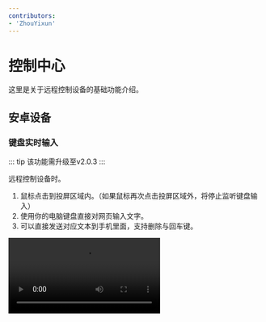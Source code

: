 ```yaml
---
contributors:
- 'ZhouYixun'
---
```


# 控制中心

这里是关于远程控制设备的基础功能介绍。

## 安卓设备

### 键盘实时输入
::: tip
该功能需升级至v2.0.3
:::

远程控制设备时。
1. 鼠标点击到投屏区域内。（如果鼠标再次点击投屏区域外，将停止监听键盘输入）
2. 使用你的电脑键盘直接对网页输入文字。
3. 可以直接发送对应文本到手机里面，支持删除与回车键。

<video class="capacity-video" controls src="./video/input.mp4"/>

### 切换投屏模式
安卓投屏有目前版本有两种模式，分别是minicap模式与scrcpy模式（默认）。

scrcpy已支持安卓5-13大部分机型，minicap支持安卓4.4-12机型。

当所选投屏模式与您的设备不兼容时，可以点击投屏区域右侧工具栏来切换投屏模式。

当minicap模式下，部分三星手机投屏区域出现黑边时，可以尝试使用投屏区域右侧工具栏的【修复黑屏】解决。

### 切换触控模式

安卓触控目前版本有两种模式，分别是sonic-android-apk触控与adb原生触控。

安卓投屏触控默认使用 [sonic-android-apk](https://sonic-cloud.cn/saa) 实现实时触控，解决了minitouch在安卓10以上无法实时使用的场景。但是部分特殊情况下，当sonic-android-apk不可用时，可以点击投屏区域右侧工具栏的【修复触控】切换为adb原生触控。

### 远程ADB

远程ADB功能自 **v2.0.0-beta** 开始依赖 sonic-android-supply 实现，不再使用 adbkit。可以用ADB远程连接对应设备到本地，可以用于执行测试任务或开发调试等等场景。

例如用户自己本地有ADB，则可以复制远程ADB界面的指令到本地执行：
```bash
adb connect xxx.xxx.xxx.xxx:xxxx
adb devices
```
你会看到类似输出
```bash
List of devices attached
xxx.xxx.xxx.xxx:xxxx    device
```
完成！设备已经从Agent连接到用户本地的ADB了，后续可以使用ADB相关指令操作设备。例如查看设备分辨率：
```bash
adb shell wm size
```

### 文件管理

可以上传和拉取文件。

1. 上传文件后，路径需要加上文件名，如上传abc.jpg到/data/local/tmp，则填写/data/local/tmp/123.jpg。
2. 拉取文件时，仅支持单文件操作，如拉取/data/local/tmp/123.jpg，则填写/data/local/tmp/123.jpg。

### 扫描二维码
::: tip
部分OPPO、vivo和子品牌设备需要重启后才能生效。
:::
需要扫描二维码时，可以将二维码图片上传到对应位置，然后扫码时打开相册就能找到对应二维码。

### 重连UIAutomator Server

当默认初始化失败后，需要调整对应的设置，可以前往 [这里](https://sonic-cloud.cn/deploy/android-deploy.html) 检查配置。然后点击【初始化UIAutomator2Server】直至Status为Connected为止。

### 远程音频

远程音频功能目前依赖 [sonic-android-apk](https://sonic-cloud.cn/saa/re-saa.html) 实现实时音频传输，开启后可以直接在网页上播放远程设备的实时音频。

如果开启后没有音频，可以检查设备是否开启了 sonic-android-apk 的通知栏权限等等，确保 sonic-android-apk 拥有所有权限。

### 物理查找

该功能用于设备集群时，设备数量太多导致找物理机器繁琐而设。点击后设备会开启蓝色背景并高亮设备屏幕，易于物理检查时能快速查找对应设备。

## iOS设备

### 切换清晰度
iOS投屏默认使用mjpeg流，默认为高画质。如果您想减轻带宽压力，可以在右侧工具栏切换低画质，可以减少大部分带宽，但画质与帧率也会因此下降。

### 键盘输入（同安卓）

远程控制设备时。
1. 鼠标点击到投屏区域内。（如果鼠标再次点击投屏区域外，将停止监听键盘输入）
2. 使用你的电脑键盘直接对网页输入文字。
3. 可以直接发送对应文本到手机里面。

### Siri指令

可以发送Siri指令给iOS设备。如：

1. 打开浏览器
2. 今天星期几
3. 打开设置

还有很多有趣的Siri指令欢迎探索

### 模拟定位
::: tip
目前发现部分应用不生效。
:::
可以模拟设备所在位置的地理位置，输入经纬度可精确到小数点后五位。

### 剪切板操作
支持直接获取设备的剪切板内容与设置.

设置后需要在设备上长按点击粘贴。

### 远程WDA
WDA远程调试连接对外使用。

例如用户自己本地有Appium，远程WDA链接为http://192.168.1.1:12345 ，则可以:
```java
DesiredCapabilities desiredCapabilities = new DesiredCapabilities();
desiredCapabilities.setCapability(MobileCapabilityType.PLATFORM_NAME, Platform.IOS);
desiredCapabilities.setCapability(MobileCapabilityType.AUTOMATION_NAME, AutomationName.IOS_XCUI_TEST);
desiredCapabilities.setCapability(MobileCapabilityType.NEW_COMMAND_TIMEOUT, 3600);
desiredCapabilities.setCapability(IOSMobileCapabilityType.COMMAND_TIMEOUTS, 3600);
desiredCapabilities.setCapability(MobileCapabilityType.NO_RESET, true);
// 填写设备名称, 也可以通过sib获取
desiredCapabilities.setCapability(MobileCapabilityType.DEVICE_NAME, "My Phone");
desiredCapabilities.setCapability(MobileCapabilityType.UDID, udId);
desiredCapabilities.setCapability("wdaConnectionTimeout", 60000);
desiredCapabilities.setCapability(IOSMobileCapabilityType.WEB_DRIVER_AGENT_URL, "http://192.168.1.1:12345");
desiredCapabilities.setCapability("useXctestrunFile", false);
desiredCapabilities.setCapability(IOSMobileCapabilityType.SHOW_IOS_LOG, false);
desiredCapabilities.setCapability(IOSMobileCapabilityType.SHOW_XCODE_LOG, false);
desiredCapabilities.setCapability("skipLogCapture", true);
desiredCapabilities.setCapability(IOSMobileCapabilityType.USE_PREBUILT_WDA, false);

new IOSDriver("http://localhost:4723/wd/hub", desiredCapabilities);
```
完成！设备已经从Agent连接到你本地的Appium了

### 远程sib

可以在另一个电脑上使用sib控制当前设备。

```bash
sib remote connect --host <you share device pc ip> -p <share port>
```
连接成功后，可以远程发起sib指令操作，如：
```bash
sib perfmon
```

